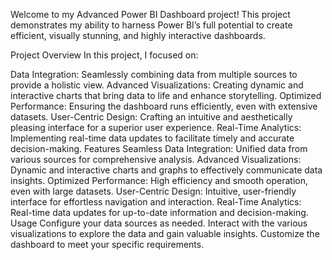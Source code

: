 Welcome to my Advanced Power BI Dashboard project! This project demonstrates my ability to harness Power BI’s full potential to create efficient, visually stunning, and highly interactive dashboards.

Project Overview
In this project, I focused on:

Data Integration: Seamlessly combining data from multiple sources to provide a holistic view.
Advanced Visualizations: Creating dynamic and interactive charts that bring data to life and enhance storytelling.
Optimized Performance: Ensuring the dashboard runs efficiently, even with extensive datasets.
User-Centric Design: Crafting an intuitive and aesthetically pleasing interface for a superior user experience.
Real-Time Analytics: Implementing real-time data updates to facilitate timely and accurate decision-making.
Features
Seamless Data Integration: Unified data from various sources for comprehensive analysis.
Advanced Visualizations: Dynamic and interactive charts and graphs to effectively communicate data insights.
Optimized Performance: High efficiency and smooth operation, even with large datasets.
User-Centric Design: Intuitive, user-friendly interface for effortless navigation and interaction.
Real-Time Analytics: Real-time data updates for up-to-date information and decision-making.
Usage
Configure your data sources as needed.
Interact with the various visualizations to explore the data and gain valuable insights.
Customize the dashboard to meet your specific requirements.

